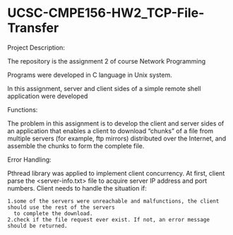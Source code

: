 # UCSC-CMPE156-HW2_TCP-File-Transfer
Project Description:

  The repository is the assignment 2 of course Network Programming

  Programs were developed in C language in Unix system.

  In this assignment, server and client sides of a simple remote shell application were developed

Functions:

  The problem in this assignment is to develop the client and server sides of an application that 
  enables a client to download “chunks” of a file from multiple servers (for example, ftp mirrors)
  distributed over the Internet, and assemble the chunks to form the complete file.

Error Handling:

  Pthread library was applied to implement client concurrency. At first, client parse the <server-info.txt> 
  file to acquire server IP address and port numbers. Client needs to handle the situation if:
  
    1.some of the servers were unreachable and malfunctions, the client should use the rest of the servers
      to complete the download.
    2.check if the file request ever exist. If not, an error message should be returned.
